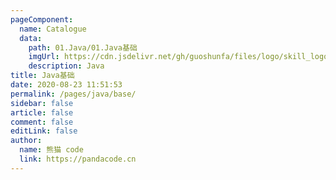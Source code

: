 ```yaml
---
pageComponent: 
  name: Catalogue
  data: 
    path: 01.Java/01.Java基础
    imgUrl: https://cdn.jsdelivr.net/gh/guoshunfa/files/logo/skill_logo/202109101827299.png
    description: Java
title: Java基础
date: 2020-08-23 11:51:53
permalink: /pages/java/base/
sidebar: false
article: false
comment: false
editLink: false
author: 
  name: 熊猫 code
  link: https://pandacode.cn
---
```

